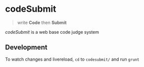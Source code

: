 # codeSubmit
> write __Code__ then __Submit__

*codeSubmit* is a web base code judge system

## Development
To watch changes and livereload, `cd` to `codesubmit/` and run `grunt`
